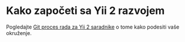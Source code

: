 Kako započeti sa Yii 2 razvojem
===============================

Pogledajte [Git proces rada za Yii 2 saradnike](git-workflow.md) o tome kako podesiti vaše okruženje.
